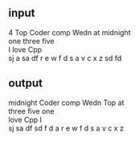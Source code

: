 ## input 
4
Top Coder comp Wedn at midnight  
one three five  
I love Cpp  
sj a sa df r e w f d s a v c x z sd fd   

## output
midnight Coder comp Wedn Top at  
three five one  
love Cpp I  
sj sa df sd f d a r e w f d s a v c x z   
